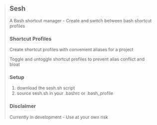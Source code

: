 >## Sesh
>
>A Bash shortcut manager -
>Create and switch between bash shortcut profiles
>
>### Shortcut Profiles
>
> Create shortcut profiles with convenient aliases for a project
>
> Toggle and untoggle shortcut profiles to prevent alias conflict and bloat
>
>### Setup
>
>1. download the sesh.sh script
>2. source sesh.sh in your .bashrc or .bash_profile
>
>### Disclaimer
>
> Currently in development - Use at your own risk
>
